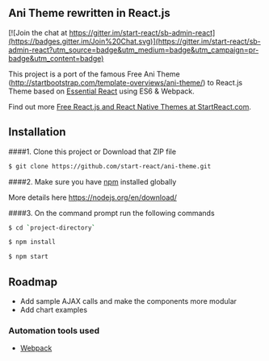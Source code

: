 ## Ani Theme rewritten in React.js

[![Join the chat at https://gitter.im/start-react/sb-admin-react](https://badges.gitter.im/Join%20Chat.svg)](https://gitter.im/start-react/sb-admin-react?utm_source=badge&utm_medium=badge&utm_campaign=pr-badge&utm_content=badge)

This project is a port of the famous Free Ani Theme (http://startbootstrap.com/template-overviews/ani-theme/) to React.js Theme based on [Essential React](https://github.com/pheuter/essential-react) using ES6 & Webpack.

Find out more [Free React.js and React Native Themes at StartReact.com](http://www.startreact.com/).

## Installation
####1. Clone this project or Download that ZIP file

```sh
$ git clone https://github.com/start-react/ani-theme.git
```

####2.  Make sure you have [npm](https://www.npmjs.org/) installed globally

More details here
https://nodejs.org/en/download/ 

####3. On the command prompt run the following commands

```sh
$ cd `project-directory`
```
```sh
$ npm install 
```
```sh
$ npm start
```


## Roadmap

- Add sample AJAX calls and make the components more modular
- Add chart examples


### Automation tools used
- [Webpack](https://webpack.github.io/)